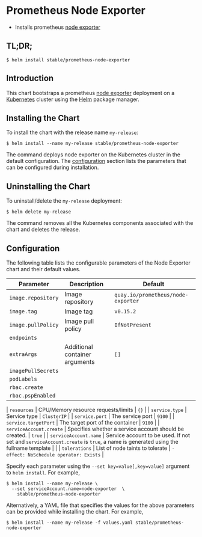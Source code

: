 # Prometheus Node Exporter

* Installs prometheus [node exporter](https://github.com/prometheus/node_exporter)

## TL;DR;

```console
$ helm install stable/prometheus-node-exporter
```

## Introduction

This chart bootstraps a prometheus [node exporter](http://github.com/prometheus/node_exporter) deployment on a [Kubernetes](http://kubernetes.io) cluster using the [Helm](https://helm.sh) package manager.

## Installing the Chart

To install the chart with the release name `my-release`:

```console
$ helm install --name my-release stable/prometheus-node-exporter
```

The command deploys node exporter on the Kubernetes cluster in the default configuration. The [configuration](#configuration) section lists the parameters that can be configured during installation.

## Uninstalling the Chart

To uninstall/delete the `my-release` deployment:

```console
$ helm delete my-release
```

The command removes all the Kubernetes components associated with the chart and deletes the release.

## Configuration

The following table lists the configurable parameters of the Node Exporter chart and their default values.

|        Parameter        |                                                          Description                                                          |                 Default                 |
| ----------------------- | ----------------------------------------------------------------------------------------------------------------------------- | --------------------------------------- |
| `image.repository`      | Image repository                                                                                                              | `quay.io/prometheus/node-exporter`      |
| `image.tag`             | Image tag                                                                                                                     | `v0.15.2`                               |
| `image.pullPolicy`      | Image pull policy                                                                                                             | `IfNotPresent`                          |
| `endpoints`             | 
| `extraArgs`             | Additional container arguments                                                                                              | `[]`                                                                     |
| `imagePullSecrets`      |
| `podLabels`             | 
| `rbac.create`
| `rbac.pspEnabled`

| `resources`             | CPU/Memory resource requests/limits                                                                                           | `{}`                                    |
| `service.type`          | Service type                                                                                                                  | `ClusterIP`                             |
| `service.port`          | The service port                                                                                                              | `9100`                                  |
| `service.targetPort`    | The target port of the container                                                                                              | `9100`                                  |
| `serviceAccount.create` | Specifies whether a service account should be created.                                                                        | `true`                                  |
| `serviceAccount.name`   | Service account to be used. If not set and `serviceAccount.create` is `true`, a name is generated using the fullname template |                                         |
| `tolerations`           | List of node taints to tolerate                                                                                               | `- effect: NoSchedule operator: Exists` |

Specify each parameter using the `--set key=value[,key=value]` argument to `helm install`. For example,

```console
$ helm install --name my-release \
  --set serviceAccount.name=node-exporter  \
    stable/prometheus-node-exporter
```

Alternatively, a YAML file that specifies the values for the above parameters can be provided while installing the chart. For example,

```console
$ helm install --name my-release -f values.yaml stable/prometheus-node-exporter
```
